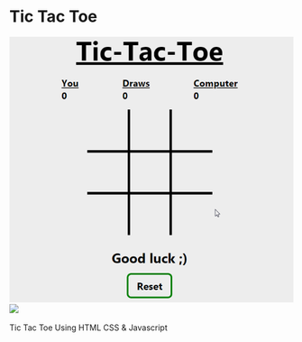 # Tic Tac Toe
![](/assets/demos/walkthrough-scores.gif)
![](https://raw.githubusercontent.com/Supsource/Advanced-Tic-Tac-Toe/main/Screenshot%202021-11-28%20at%2011.54.35%20AM.png)

 Tic Tac Toe Using HTML CSS & Javascript
